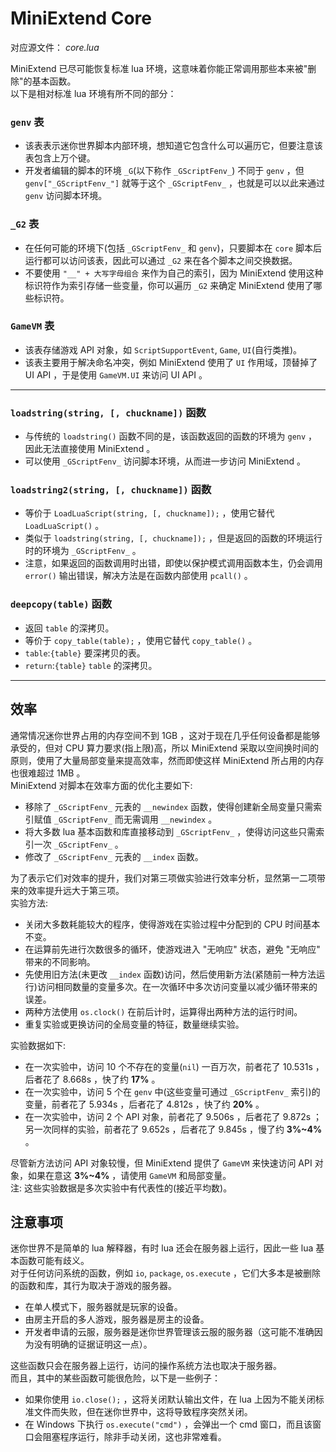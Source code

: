 # MiniExtend Core
对应源文件： *core.lua*  

MiniExtend 已尽可能恢复标准 lua 环境，这意味着你能正常调用那些本来被"删除"的基本函数。  
以下是相对标准 lua 环境有所不同的部分：  

### `genv` 表
- 该表表示迷你世界脚本内部环境，想知道它包含什么可以遍历它，但要注意该表包含上万个键。  
- 开发者编辑的脚本的环境 `_G`(以下称作 `_GScriptFenv_`) 不同于 `genv` ，但 `genv["_GScriptFenv_"]` 就等于这个 `_GScriptFenv_` ，也就是可以以此来通过 `genv` 访问脚本环境。  

### `_G2` 表
- 在任何可能的环境下(包括 `_GScriptFenv_` 和 `genv`)，只要脚本在 `core` 脚本后运行都可以访问该表，因此可以通过 `_G2` 来在各个脚本之间交换数据。  
- 不要使用 `"__" + 大写字母组合` 来作为自己的索引，因为 MiniExtend 使用这种标识符作为索引存储一些变量，你可以遍历 `_G2` 来确定 MiniExtend 使用了哪些标识符。  

### `GameVM` 表
- 该表存储游戏 API 对象，如 `ScriptSupportEvent`, `Game`, `UI`(自行类推)。  
- 该表主要用于解决命名冲突，例如 MiniExtend 使用了 `UI` 作用域，顶替掉了 UI API ，于是使用 `GameVM.UI` 来访问 UI API 。  

---
### `loadstring(string, [, chuckname])` 函数
- 与传统的 `loadstring()` 函数不同的是，该函数返回的函数的环境为 `genv` ，因此无法直接使用 MiniExtend 。  
- 可以使用 `_GScriptFenv_` 访问脚本环境，从而进一步访问 MiniExtend 。  

### `loadstring2(string, [, chuckname])` 函数
- 等价于 `LoadLuaScript(string, [, chuckname]);` ，使用它替代 `LoadLuaScript()` 。  
- 类似于 `loadstring(string, [, chuckname]);` ，但是返回的函数的环境运行时的环境为 `_GScriptFenv_` 。  
- 注意，如果返回的函数调用时出错，即使以保护模式调用函数本生，仍会调用 `error()` 输出错误，解决方法是在函数内部使用 `pcall()` 。  

### `deepcopy(table)` 函数
- 返回 `table` 的深拷贝。  
- 等价于 `copy_table(table);` ，使用它替代 `copy_table()` 。  
- `table`:`{table}` 要深拷贝的表。  
- `return`:`{table}` `table` 的深拷贝。  

---
## 效率
通常情况迷你世界占用的内存空间不到 1GB ，这对于现在几乎任何设备都是能够承受的，但对 CPU 算力要求(指上限)高，所以 MiniExtend 采取以空间换时间的原则，使用了大量局部变量来提高效率，然而即使这样 MiniExtend 所占用的内存也很难超过 1MB 。  
MiniExtend 对脚本在效率方面的优化主要如下:
- 移除了 `_GScriptFenv_` 元表的 `__newindex` 函数，使得创建新全局变量只需索引赋值 `_GScriptFenv_` 而无需调用 `__newindex` 。  
- 将大多数 lua 基本函数和库直接移动到 `_GScriptFenv_` ，使得访问这些只需索引一次 `_GScriptFenv_` 。  
- 修改了 `_GScriptFenv_` 元表的 `__index` 函数。  

为了表示它们对效率的提升，我们对第三项做实验进行效率分析，显然第一二项带来的效率提升远大于第三项。  
实验方法:  
- 关闭大多数耗能较大的程序，使得游戏在实验过程中分配到的 CPU 时间基本不变。  
- 在运算前先进行次数很多的循环，使游戏进入 "无响应" 状态，避免 "无响应" 带来的不同影响。  
- 先使用旧方法(未更改 `__index` 函数)访问，然后使用新方法(紧随前一种方法运行)访问相同数量的变量多次。在一次循环中多次访问变量以减少循环带来的误差。  
- 两种方法使用 `os.clock()` 在前后计时，运算得出两种方法的运行时间。  
- 重复实验或更换访问的全局变量的特征，数量继续实验。  

实验数据如下:  
- 在一次实验中，访问 10 个不存在的变量(`nil`) 一百万次，前者花了 10.531s ，后者花了 8.668s ，快了约 **17%** 。  
- 在一次实验中，访问 5 个在 `genv` 中(这些变量可通过 `_GScriptFenv_` 索引)的变量，前者花了 5.934s ，后者花了 4.812s ，快了约 **20%** 。  
- 在一次实验中，访问 2 个 API 对象，前者花了 9.506s ，后者花了 9.872s ；另一次同样的实验，前者花了 9.652s ，后者花了 9.845s ，慢了约 **3%~4%** 。  

尽管新方法访问 API 对象较慢，但 MiniExtend 提供了 `GameVM` 来快速访问 API 对象，如果在意这 **3%~4%** ，请使用 `GameVM` 和局部变量。  
注: 这些实验数据是多次实验中有代表性的(接近平均数)。  

## 注意事项
迷你世界不是简单的 lua 解释器，有时 lua 还会在服务器上运行，因此一些 lua 基本函数可能有歧义。  
对于任何访问系统的函数，例如 `io`, `package`, `os.execute` ，它们大多本是被删除的函数和库，其行为取决于游戏的服务器。

- 在单人模式下，服务器就是玩家的设备。  
- 由房主开启的多人游戏，服务器是房主的设备。  
- 开发者申请的云服，服务器是迷你世界管理该云服的服务器（这可能不准确因为没有明确的证据证明这一点）。  

这些函数只会在服务器上运行，访问的操作系统方法也取决于服务器。  
而且，其中的某些函数可能很危险，以下是一些例子：  

- 如果你使用 `io.close();` ，这将关闭默认输出文件，在 lua 上因为不能关闭标准文件而失败，但在迷你世界中，这将导致<a title="这似乎会使游戏保存，再次打开地图仍是玩法模式，然后继续关闭……所以请使用编辑模式打开">程序突然关闭</a>。  
- 在 Windows 下执行 `os.execute("cmd")` ，会弹出一个 cmd 窗口，而且该窗口会阻塞程序运行，除非手动关闭，这也非常难看。  
